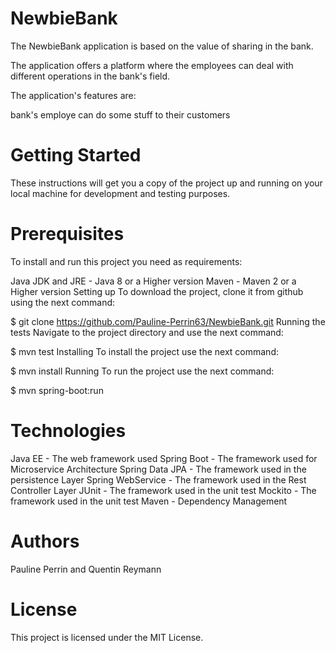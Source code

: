 # NewbieBank

The NewbieBank application is based on the value of sharing in the bank.

The application offers a platform where the employees can deal with different operations in the bank's field.

The application's features are:


bank's employe can do some stuff to their customers

# Getting Started
These instructions will get you a copy of the project up and running on your local machine for development and testing purposes.

# Prerequisites
To install and run this project you need as requirements:

Java JDK and JRE - Java 8 or a Higher version
Maven - Maven 2 or a Higher version
Setting up
To download the project, clone it from github using the next command:

$ git clone https://github.com/Pauline-Perrin63/NewbieBank.git
Running the tests
Navigate to the project directory and use the next command:

$ mvn test 
Installing
To install the project use the next command:

$ mvn install
Running
To run the project use the next command:

$ mvn spring-boot:run
# Technologies
Java EE - The web framework used
Spring Boot - The framework used for Microservice Architecture
Spring Data JPA - The framework used in the persistence Layer
Spring WebService - The framework used in the Rest Controller Layer
JUnit - The framework used in the unit test
Mockito - The framework used in the unit test
Maven - Dependency Management
# Authors
Pauline Perrin and Quentin Reymann
# License
This project is licensed under the MIT License.
